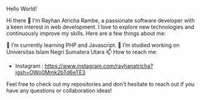 Hello World!

Hi there 👋
I'm Rayhan Atricha Rambe, a passionate software developer with a keen interest in web development. I love to explore new technologies and continuously improve my skills. Here are a few things about me:

🌱 I’m currently learning PHP and Javascript.
🔭 I’m studied working on Universitas Islam Negri Sumatera Utara
📫 How to reach me: 
- Instagram : https://www.instagram.com/rayhanatricha?igsh=OWo0Mmk2bTd6eTE3

Feel free to check out my repositories and don't hesitate to reach out if you have any questions or collaboration ideas!
